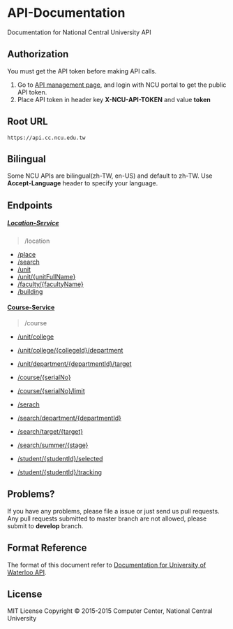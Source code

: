 # API-Documentation
Documentation for National Central University API

## Authorization
You must get the API token before making API calls. 

1.  Go to [API management page], and login with NCU portal to get the public API token.
2.  Place API token in header key **X-NCU-API-TOKEN** and value **token**

## Root URL
```
https://api.cc.ncu.edu.tw
```

## Bilingual
Some NCU APIs are bilingual(zh-TW, en-US) and default to zh-TW. Use **Accept-Language** header to specify your language.

## Endpoints
##### [Location-Service]
> /location
- [/place](location-service/place.md)
- [/search](location-service/search.md)
- [/unit](location-service/unit.md)
- [/unit/{unitFullName}](location-service/unit_unitName.md)
- [/faculty/{facultyName}](location-service/faculty.md)
- [/building](location-service/building.md)

#### [Course-Service]
> /course
- [/unit/college](course-service/unit/college.md)
- [/unit/college/{collegeId}/department](course-service/unit/college_department.md)
- [/unit/department/{departmentId}/target](course-service/unit/department_target.md)

- [/course/{serialNo}](course-service/course/course.md)
- [/course/{serialNo}/limit](course-service/course/limit.md)

- [/serach](course-service/search/search.md)
- [/search/department/{departmentId}](course-service/search/department.md)
- [/search/target/{target}](course-service/search/target.md)
- [/search/summer/{stage}](course-service/search/summer.md)

- [/student/{studentId}/selected](course-service/student/selected.md)
- [/student/{studentId}/tracking](course-service/student/tracking.md)


## Problems?
If you have any problems, please file a issue or just send us pull requests.
Any pull requests submitted to master branch are not allowed, please submit to **develop** branch.

## Format Reference
The format of this document refer to [Documentation for University of Waterloo API](https://github.com/uWaterloo/api-documentation).

## License
MIT License Copyright © 2015-2015 Computer Center, National Central University

[API management page]:https://api.cc.ncu.edu.tw/manage
[Location-Service]:https://github.com/NCU-CC/Location-Service
[Course-Service]:https://github.com/NCU-CC/Course-Service